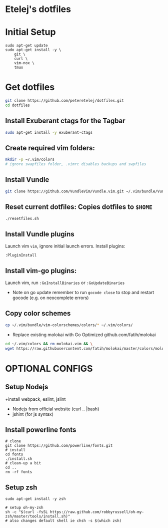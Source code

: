 # Etelej's dotfiles 


# Initial Setup
```
sudo apt-get update
sudo apt-get install -y \
	git \
	curl \
	vim-nox \
	tmux 
```

# Get dotfiles
```bash
git clone https://github.com/peteretelej/dotfiles.git 
cd dotfiles
```

## Install Exuberant ctags for the Tagbar
```bash
sudo apt-get install -y exuberant-ctags
```

## Create required vim folders:
```bash
mkdir -p ~/.vim/colors 
# ignore swapfiles folder, .vimrc disables backups and swpfiles

```

## Install Vundle
```bash
git clone https://github.com/VundleVim/Vundle.vim.git ~/.vim/bundle/Vundle.vim
```

## Reset current dotfiles: Copies dotfiles to `$HOME`
```bash
./resetfiles.sh
```

## Install Vundle plugins
Launch vim `vim`, ignore initial launch errors.  Install plugins:
```
:PluginInstall
```

## Install vim-go plugins:
Launch vim, run `:GoInstallBinaries` or `:GoUpdateBinaries`

- Note on go update remember to run `gocode close` to stop and restart gocode (e.g. on neocomplete errors)

## Copy color schemes
```bash
cp ~/.vim/bundle/vim-colorschemes/colors/* ~/.vim/colors/
```

- Replace existing molokai with Go Optimized github.com/fatih/molokai
```bash
cd ~/.vim/colors && rm molokai.vim && \
wget https://raw.githubusercontent.com/fatih/molokai/master/colors/molokai.vim
```


# OPTIONAL CONFIGS 

## Setup Nodejs
<see javascript guide> +install webpack, eslint, jslint

   - Nodejs from official website (curl .. |bash)
   - jshint (for js syntax)

## Install powerline fonts
```
# clone
git clone https://github.com/powerline/fonts.git
# install
cd fonts
./install.sh
# clean-up a bit
cd ..
rm -rf fonts
```

## Setup zsh
```
sudo apt-get install -y zsh

# setup oh-my-zsh
sh -c "$(curl -fsSL https://raw.github.com/robbyrussell/oh-my-zsh/master/tools/install.sh)"
# also changes default shell ie chsh -s $(which zsh)
```
